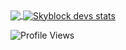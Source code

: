<a href="https://github.com/skyblockdev?tab=repositories">
  <img align="center" src="https://github-readme-stats.vercel.app/api/top-langs/?username=skyblockdev&hide=scheme&count_private=true&title_color=EC5061&text_color=FBDCDF&icon_color=E89F9A&bg_color=0D1117" />
</a>
<a href="https://github.com/skyblockdev?tab=repositories">
  <img align="center" src="https://github-readme-stats.vercel.app/api?username=skyblockdev&show_icons=true&line_height=33&count_private=true&title_color=EC5061&text_color=FBDCDF&icon_color=E89F9A&bg_color=0D1117" alt="Skyblock devs stats" />
</a>

![Profile Views](https://komarev.com/ghpvc/?username=LexxFade)
